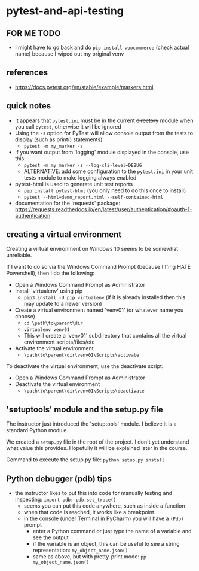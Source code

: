 # pytest-and-api-testing

## FOR ME TODO

* I might have to go back and do `pip install woocommerce` (check actual name) because I wiped out my original venv

## references

* https://docs.pytest.org/en/stable/example/markers.html


## quick notes

* It appears that `pytest.ini` must be in the current ~~directory~~ module when you call `pytest`, otherwise it will be ignored
* Using the `-s` option for PyTest will allow console output from the tests to display (such as print() statements)
  * `pytest -m my_marker -s`
* If you want output from 'logging' module displayed in the console, use this:
  * `pytest -m my_marker -s --log-cli-level=DEBUG`
  * ALTERNATIVE: add some configuration to the `pytest.ini` in your unit tests module to make logging always enabled
* pytest-html is used to generate unit test reports
  * `pip install pytest-html` (you only need to do this once to install)
  * `pytest --html=demo_report.html --self-contained-html`
* documentation for the 'requests' package: https://requests.readthedocs.io/en/latest/user/authentication/#oauth-1-authentication

## creating a virtual environment

Creating a virtual environment on Windows 10 seems to be somewhat unreliable.

If I want to do so via the Windows Command Prompt (because I f'ing HATE Powershell), then I do the following:
* Open a Windows Command Prompt as Administrator
* Install 'virtualenv' using pip
  * `pip3 install -U pip virtualenv` (if it is already installed then this may update to a newer version)
* Create a virtual environment named 'venv01' (or whatever name you choose)
  * `cd \path\to\parent\dir` 
  * `virtualenv venv01`
  * This will create a 'venv01' subdirectory that contains all the virtual environment scripts/files/etc 
* Activate the virtual environment
  * `\path\to\parent\dir\venv01\Scripts\activate`

To deactivate the virtual environment, use the deactivate script:
* Open a Windows Command Prompt as Administrator
* Deactivate the virtual environment
  * `\path\to\parent\dir\venv01\Scripts\deactivate`

## 'setuptools' module and the setup.py file

The instructor just introduced the 'setuptools' module. I believe it is a standard Python module.

We created a `setup.py` file in the root of the project.
I don't yet understand what value this provides. Hopefully it will be explained later in the course.

Command to execute the setup.py file: `python setup.py install`

## Python debugger (pdb) tips

* the instructor likes to put this into code for manually testing and inspecting: `import pdb; pdb.set_trace()`
  * seems you can put this code anywhere, such as inside a function
  * when that code is reached, it works like a breakpoint
  * in the console (under Terminal in PyCharm) you will have a `(Pdb)` prompt
    * enter a Python command or just type the name of a variable and see the output
    * if the variable is an object, this can be useful to see a string representation: `my_object_name.json()`
    * same as above, but with pretty-print mode: `pp my_object_name.json()`
